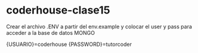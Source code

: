 # coderhouse-clase15

Crear el archivo .ENV a partir del env.example y colocar el user y pass para acceder a la base de datos MONGO

{USUARIO}=coderhouse {PASSWORD}=tutorcoder